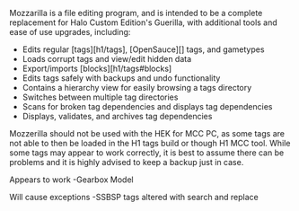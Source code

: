 Mozzarilla is a file editing program, and is intended to be a complete replacement for Halo Custom Edition's Guerilla, with additional tools and ease of use upgrades, including:

* Edits regular [tags][h1/tags], [OpenSauce][] tags, and gametypes
* Loads corrupt tags and view/edit hidden data
* Export/imports [blocks][h1/tags#blocks]
* Edits tags safely with backups and undo functionality
* Contains a hierarchy view for easily browsing a tags directory
* Switches between multiple tag directories
* Scans for broken tag dependencies and displays tag dependencies
* Displays, validates, and archives tag dependencies


Mozzerilla should not be used with the HEK for MCC PC, as some tags are not able to then be loaded in the H1 tags build or though H1 MCC tool. While some tags may appear to work correctly, it is best to assume there can be problems and it is highly advised to keep a backup just in case.

Appears to work
-Gearbox Model

Will cause exceptions
-SSBSP tags altered with search and replace
